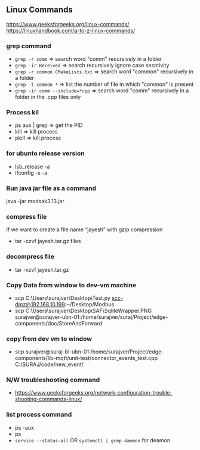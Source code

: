 ## Linux Commands
https://www.geeksforgeeks.org/linux-commands/ 
https://linuxhandbook.com/a-to-z-linux-commands/ 

### grep command
- `grep -r comm` => search word "comm" recursively in a folder
- `grep -ir Received`  => search recursively ignore case sesntivity
- `grep -r common CMakeLists.txt` => search word "common" recursively in a folder
- `grep -l common *` => list the number of file in which "common" is present
- `grep -ir comm --include=*cpp` => search word "comm" recursively in a folder in the .cpp files only

### Process kil
- ps aux | grep <process> => get the PID
- kill <pid> => kill process
- pkill <process> => kill process

### for ubunto release version
- lsb_release -a
- ifconfig -s -a

### Run java jar file as a command
java -jar modsak3.13.jar

### compress file
If we want to create a file name “jayesh” with gzip compression
- tar -czvf jayesh.tar.gz files

### decompress file
- tar -xzvf jayesh.tar.gz
### Copy Data from window to dev-vm machine
- scp C:\Users\surajver\Desktop\Test.py scc-dmz@192.168.10.199:~/Desktop/Modbus
- scp C:\Users\surajver\Desktop\SAF\SqliteWrapper.PNG surajver@surajver-ubn-01:/home/surajver/suraj/Project/edge-components/doc/StoreAndForward

### copy from dev vm to window
- scp surajver@suraj-bl-ubn-01:/home/surajver/Project/edge-components/lib-mqtt/unit-test/connector_events_test.cpp C:/SURAJ/code/new_event/

### N/W troubleshooting command
- https://www.geeksforgeeks.org/network-configuration-trouble-shooting-commands-linux/

### list process command
- ps -aux
- ps
-  `service --status-all` OR `systemctl | grep daemon` for deamon